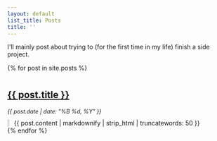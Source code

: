 ```yaml
---
layout: default
list_title: Posts
title: ''
---
```


I'll mainly post about trying to (for the first time in my life) finish a side
project.

{% for post in site.posts %}
<div style="margin-top: 40px">
  <h2>
    <a href="{{ post.url }}">{{ post.title }}</a>
  </h2>
  <i class="gray-text" style="font-size: 90%">{{ post.date | date: "%B %d, %Y" }}</i>
  <div class="gray-text" style="margin-top: 10px; padding-left: 10px; border-left: 5px solid #ddd;">
    {{ post.content | markdownify | strip_html | truncatewords: 50 }}
  </div>
</div>
{% endfor %}
